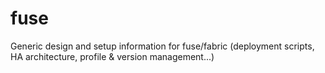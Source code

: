 # fuse
Generic design and setup information for fuse/fabric (deployment scripts, HA architecture, profile & version management...)
